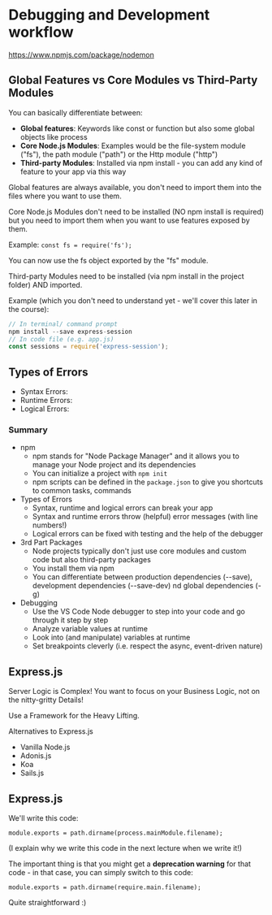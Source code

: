 # Debugging and Development workflow

https://www.npmjs.com/package/nodemon

## Global Features vs Core Modules vs Third-Party Modules
You can basically differentiate between:

- **Global features**: Keywords like const or function but also some global objects like process
- **Core Node.js Modules**: Examples would be the file-system module ("fs"), the path module ("path") or the Http module ("http")
- **Third-party Modules**: Installed via npm install - you can add any kind of feature to your app via this way

Global features are always available, you don't need to import them into the files where you want to use them.

Core Node.js Modules don't need to be installed (NO npm install is required) but you need to import them when you want to use features exposed by them.

Example:
`const fs = require('fs');`

You can now use the fs object exported by the "fs" module.

Third-party Modules need to be installed (via npm install in the project folder) AND imported.

Example (which you don't need to understand yet - we'll cover this later in the course):

```js
// In terminal/ command prompt
npm install --save express-session
// In code file (e.g. app.js)
const sessions = require('express-session');
```

## Types of Errors

- Syntax Errors: 
- Runtime Errors: 
- Logical Errors: 

### Summary
- npm
  - npm stands for "Node Package Manager" and it allows you to manage your Node project and its dependencies
  - You can initialize a project with `npm init`
  - npm scripts can be defined in the `package.json` to give you shortcuts to common tasks, commands
- Types of Errors
  - Syntax, runtime and logical errors can break your app
  - Syntax and runtime errors throw (helpful) error messages (with line numbers!)
  - Logical errors can be fixed with testing and the help of the debugger
- 3rd Part Packages
  - Node projects typically  don't just use core modules and custom code but also third-party packages
  - You install them via npm
  - You can differentiate between production dependencies (--save), development dependencies (--save-dev) nd global dependencies (-g)
- Debugging
  - Use the VS Code Node debugger to step into your code and go through it step by step
  - Analyze variable values at runtime
  - Look into (and manipulate) variables at runtime
  - Set breakpoints cleverly (i.e. respect the async, event-driven nature)

## Express.js
Server Logic is Complex! You want to focus on your Business Logic, not on the nitty-gritty Details!

Use a Framework for the Heavy Lifting.

Alternatives to Express.js
- Vanilla Node.js
- Adonis.js
- Koa
- Sails.js

## Express.js

We'll write this code:

`module.exports = path.dirname(process.mainModule.filename);`

(I explain why we write this code in the next lecture when we write it!)

The important thing is that you might get a **deprecation warning** for that code - in that case, you can simply switch to this code:

`module.exports = path.dirname(require.main.filename);`

Quite straightforward :)
